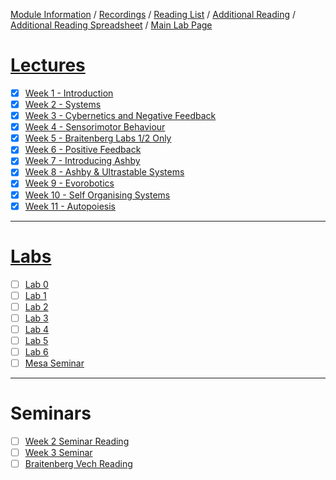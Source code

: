 [Module Information](https://canvas.sussex.ac.uk/courses/31028/pages/module-information) /
[Recordings](https://sussex.cloud.panopto.eu/Panopto/Pages/Sessions/List.aspx?embedded=1&nomobileprompt=true#folderID=%22d4805707-0576-4d13-9b0d-b0c000d75db9%22) /
[Reading List](https://sussex.leganto.exlibrisgroup.com/leganto/nui/lists/20810223540002461?auth=SAML) /
[Additional Reading](https://canvas.sussex.ac.uk/courses/31028/pages/reading-and-additional-information?module_item_id=1492560) /
[Additional Reading Spreadsheet](https://docs.google.com/spreadsheets/d/1-JKKX13Hmqu19PjzHvl1stCEr_PydDJXI4VZNVGYsC8/edit?gid=0#gid=0) /
[Main Lab Page](https://canvas.sussex.ac.uk/courses/31028/pages/main-labs-page)

# [Lectures](https://canvas.sussex.ac.uk/courses/31028/modules)
- [x] [Week 1 - Introduction](https://github.com/LukeBirkett/study-planner/tree/main/825G5_Adaptive_Systems/week_1)
- [x] [Week 2 - Systems](https://github.com/LukeBirkett/study-planner/tree/main/825G5_Adaptive_Systems/week_2)
- [x] [Week 3 - Cybernetics and Negative Feedback](https://github.com/LukeBirkett/study-planner/tree/main/825G5_Adaptive_Systems/week_3)
- [x] [Week 4 - Sensorimotor Behaviour](https://github.com/LukeBirkett/study-planner/tree/main/825G5_Adaptive_Systems/week_4)
- [x] [Week 5 - Braitenberg Labs 1/2 Only](https://github.com/LukeBirkett/study-planner/tree/main/825G5_Adaptive_Systems/week_5)
- [x] [Week 6 - Positive Feedback](https://github.com/LukeBirkett/study-planner/tree/main/825G5_Adaptive_Systems/week_6)
- [x] [Week 7 - Introducing Ashby](https://github.com/LukeBirkett/study-planner/tree/main/825G5_Adaptive_Systems/week_7)
- [x] [Week 8 - Ashby & Ultrastable Systems](https://github.com/LukeBirkett/study-planner/tree/main/825G5_Adaptive_Systems/week_8)
- [x] [Week 9 - Evorobotics](https://github.com/LukeBirkett/study-planner/tree/main/825G5_Adaptive_Systems/week_9)
- [x] [Week 10 - Self Organising Systems](https://github.com/LukeBirkett/study-planner/tree/main/825G5_Adaptive_Systems/week_10)
- [x] [Week 11 - Autopoiesis](https://github.com/LukeBirkett/study-planner/tree/main/825G5_Adaptive_Systems/week_11)

---

# [Labs](https://canvas.sussex.ac.uk/courses/31028/pages/main-labs-page?module_item_id=1498549)
- [ ] [Lab 0](https://github.com/LukeBirkett/study-planner/tree/main/825G5_Adaptive_Systems/lab_0)
- [ ] [Lab 1](https://github.com/LukeBirkett/study-planner/tree/main/825G5_Adaptive_Systems/lab_1)
- [ ] [Lab 2](https://github.com/LukeBirkett/study-planner/tree/main/825G5_Adaptive_Systems/lab_2)
- [ ] [Lab 3](https://github.com/LukeBirkett/study-planner/tree/main/825G5_Adaptive_Systems/lab_3)
- [ ] [Lab 4](https://github.com/LukeBirkett/study-planner/tree/main/825G5_Adaptive_Systems/lab_4)
- [ ] [Lab 5](https://github.com/LukeBirkett/study-planner/tree/main/825G5_Adaptive_Systems/lab_5)
- [ ] [Lab 6](https://github.com/LukeBirkett/study-planner/tree/main/825G5_Adaptive_Systems/lab_6)
- [ ] [Mesa Seminar](https://github.com/LukeBirkett/study-planner/tree/main/825G5_Adaptive_Systems/mesa)

---

# Seminars
- [ ] [Week 2 Seminar Reading](https://canvas.sussex.ac.uk/courses/31028/files/5558954?module_item_id=1492370)
- [ ] [Week 3 Seminar](https://canvas.sussex.ac.uk/courses/31028/pages/week-3-seminar?module_item_id=1496359)
- [ ] [Braitenberg Vech Reading](https://canvas.sussex.ac.uk/courses/31028/files/5539766?wrap=1)
